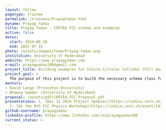 ```yaml
---
layout: fellow
pagetype: trainee
permalink: /trainees/PrayagYadav.html
myname: Prayag Yadav
title: Prayag Yadav - COFFEA FCC schema and examples
active: false
dates:
  start: 2024-06-10
  end: 2025-07-15
photo: /assets/images/team/Prayag-Yadav.png
institution: University of Hyderabad
website: https://www.prayagyadav.com
e-mail: prayagyadav206@gmail.com
project_title: Building examples for Future Circular Collider (FCC) analyses using the Columnar Framework For Effective Analysis (COFFEA) framework and developing the schema class implementation of FCC simulation samples in COFFEA
project_goal: >
  The purpose of this project is to build the necessary schema class for FCC simulation samples in COFFEA and create examples of simple analyses done in COFFEA utilizing FCC simulation samples. The schema classes for the NanoAOD data structure are already present in COFFEA. Developing a schema class for FCC samples would enable analyses to be performed in Python and take advantage of parallel processing with less time-to-insight. Based on the existing examples of FCC analyses, COFFEA examples of the same are to be built and documented, which will streamline the reproducibility of the results.
mentors:
- David Lange (Princeton University)
- Bhawna Gomber (University of Hyderabad)
proposal: /assets/pdf/COFFEA_FCC_Proposal.pdf
presentations: 1. [Dec 12 2024 Project Updates](https://indico.cern.ch/event/1487970/contributions/6272164/attachments/2986109/5259280/ProjectUpdates.pdf)
  2. [At the 8th FCC Physics Workshop](https://indico.cern.ch/event/1439509/contributions/6289559/attachments/2995158/5276761/FCC_Workshop_Presentation.pdf)
github-username: prayagyadav
linkedin-profile: https://www.linkedin.com/in/prayagyadav206
current_status: >
---
```

